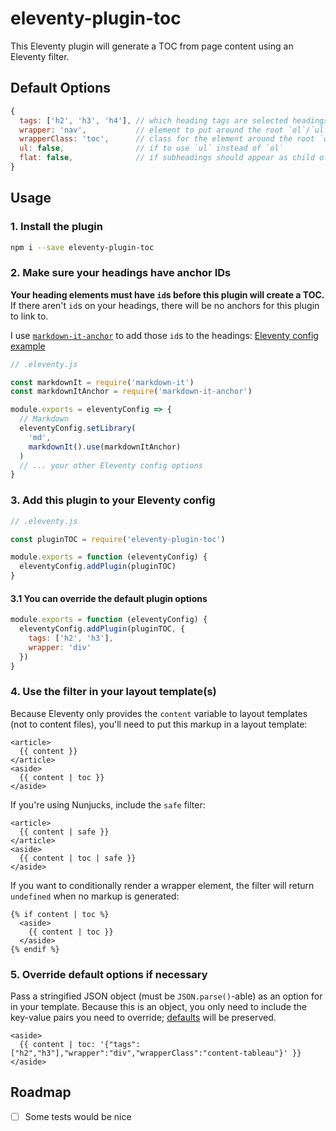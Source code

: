 # eleventy-plugin-toc

This Eleventy plugin will generate a TOC from page content using an Eleventy filter.

## Default Options

```js
{
  tags: ['h2', 'h3', 'h4'], // which heading tags are selected headings must each have an ID attribute
  wrapper: 'nav',           // element to put around the root `ol`/`ul`
  wrapperClass: 'toc',      // class for the element around the root `ol`/`ul`
  ul: false,                // if to use `ul` instead of `ol`
  flat: false,              // if subheadings should appear as child of parent or as a sibling
}
```

## Usage

### 1. Install the plugin

```sh
npm i --save eleventy-plugin-toc
```

### 2. Make sure your headings have anchor IDs

**Your heading elements must have `id`s before this plugin will create a TOC.** If there aren't `id`s on your headings, there will be no anchors for this plugin to link to.

I use [`markdown-it-anchor`](https://www.npmjs.com/package/markdown-it-anchor) to add those `id`s to the headings: [Eleventy config example](https://github.com/jdsteinbach/jdsteinbach.github.io/blob/blog/.eleventy.js)

```js
// .eleventy.js

const markdownIt = require('markdown-it')
const markdownItAnchor = require('markdown-it-anchor')

module.exports = eleventyConfig => {
  // Markdown
  eleventyConfig.setLibrary(
    'md',
    markdownIt().use(markdownItAnchor)
  )
  // ... your other Eleventy config options
}
```

### 3. Add this plugin to your Eleventy config

```js
// .eleventy.js

const pluginTOC = require('eleventy-plugin-toc')

module.exports = function (eleventyConfig) {
  eleventyConfig.addPlugin(pluginTOC)
}
```

#### 3.1 You can override the default plugin options

```js
module.exports = function (eleventyConfig) {
  eleventyConfig.addPlugin(pluginTOC, {
    tags: ['h2', 'h3'],
    wrapper: 'div'
  })
}
```

### 4. Use the filter in your layout template(s)

Because Eleventy only provides the `content` variable to layout templates (not to content files), you'll need to put this markup in a layout template:

```liquid
<article>
  {{ content }}
</article>
<aside>
  {{ content | toc }}
</aside>
```

If you're using Nunjucks, include the `safe` filter:

```njk
<article>
  {{ content | safe }}
</article>
<aside>
  {{ content | toc | safe }}
</aside>
```

If you want to conditionally render a wrapper element, the filter will return `undefined` when no markup is generated:


```liquid
{% if content | toc %}
  <aside>
    {{ content | toc }}
  </aside>
{% endif %}
```

### 5. Override default options if necessary

Pass a stringified JSON object (must be `JSON.parse()`-able) as an option for in your template. Because this is an object, you only need to include the key-value pairs you need to override; [defaults](#default-options) will be preserved.

```liquid
<aside>
  {{ content | toc: '{"tags":["h2","h3"],"wrapper":"div","wrapperClass":"content-tableau"}' }}
</aside>
```

## Roadmap

- [ ] Some tests would be nice
